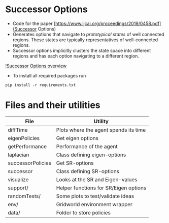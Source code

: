 # Successor Options

* Code for the paper [https://www.ijcai.org/proceedings/2019/0458.pdf](Successor
  Options)
* Generates options that navigate to *prototypical states* of well
  connected regions. These states are typically representatives of
  well-connected regions.
* Successor options implicitly clusters the state space into different
  regions and has each option navigating to a different region.

[!Successor Options overview](assets/intro.png)

* To install all required packages run 

```
pip install -r requirements.txt
```


Files and their utilities
=========================

| File                    | Utility                                |
|-------------------------|----------------------------------------|
| diffTime                | Plots where the agent spends its time  |
| eigenPolicies           | Get eigen options                      |
| getPerformance          | Performance of the agent               |
| laplacian               | Class defining eigen-options           |
| successorPolicies       | Get SR-options                         |
| successor               | Class defining SR-options              |
| visualize               | Looks at the SR and Eigen-values       |
| support/                | Helper functions for SR/Eigen options  |
| randomTests/            | Some plots to test/validate ideas      |
| env/                    | Gridworld environment wrapper          |
| data/                   | Folder to store policies               |


